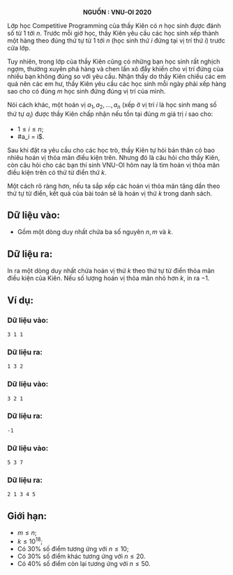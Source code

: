 **<center>NGUỒN : VNU-OI 2020</center>**

Lớp học Competitive Programming của thầy Kiên có $n$ học sinh được đánh số từ $1$ tới $n$. Trước mỗi giờ học, thầy Kiên yêu cầu các học sinh xếp thành một hàng theo đúng thứ tự từ $1$ tới $n$ (học sinh thứ $i$ đứng tại vị trí thứ $i$) trước cửa lớp. 

Tuy nhiên, trong lớp của thầy Kiên cũng có những bạn học sinh rất nghịch ngợm, thường xuyên phá hàng và chen lấn xô đẩy khiến cho vị trí đứng của nhiều bạn không đúng so với yêu cầu. Nhận thấy do thầy Kiên chiều các em quá nên các em hư, thầy Kiên yêu cầu các học sinh mỗi ngày phải xếp hàng sao cho có đúng $m$ học sinh đứng đúng vị trí của mình.

Nói cách khác, một hoán vị $a_1, a_2, …, a_n$ (xếp ở vị trí $i$ là học sinh mang số thứ tự $a_i$) được thầy Kiên chấp nhận nếu tồn tại đúng $m$ giá trị $i$ sao cho:
- $1 ≤ i ≤ n$;
- #a_i = i$.

Sau khi đặt ra yêu cầu cho các học trò, thầy Kiên tự hỏi bản thân có bao nhiêu hoán vị thỏa mãn điều kiện trên. Nhưng đó là câu hỏi cho thầy Kiên, còn câu hỏi cho các bạn thí sinh VNU-OI hôm nay là tìm hoán vị thỏa mãn điều kiện trên có thứ từ điển thứ $k$.

Một cách rõ ràng hơn, nếu ta sắp xếp các hoán vị thỏa mãn tăng dần theo thứ tự từ điển, kết quả của bài toán sẽ là hoán vị thứ $k$ trong danh sách.

## Dữ liệu vào:
- Gồm một dòng duy nhất chứa ba số nguyên $n, m$ và $k$.

## Dữ liệu ra:
In ra một dòng duy nhất chứa hoán vị thứ $k$ theo thứ tự từ điển thỏa mãn điều kiện của Kiên. Nếu số lượng hoán vị thỏa mãn nhỏ hơn $k$, in ra $−1$.

## Ví dụ:
### Dữ liệu vào:
```
3 1 1
```

### Dữ liệu ra:
```
1 3 2
```

### Dữ liệu vào:
```
3 2 1
```

### Dữ liệu ra:
```
-1
```

### Dữ liệu vào:
```
5 3 7
```

### Dữ liệu ra:
```
2 1 3 4 5
```

## Giới hạn:
- $m ≤ n$;
- $k ≤ 10^{18}$;
- Có $30\%$ số điểm tương ứng với $n ≤ 10$;
- Có $30\%$ số điểm khác tương ứng với $n ≤ 20$.
- Có $40\%$ số điểm còn lại tương ứng với $n ≤ 50$.
